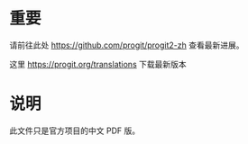 重要
=============

请前往此处 https://github.com/progit/progit2-zh 查看最新进展。

这里 https://progit.org/translations 下载最新版本

说明
====

此文件只是官方项目的中文 PDF 版。

